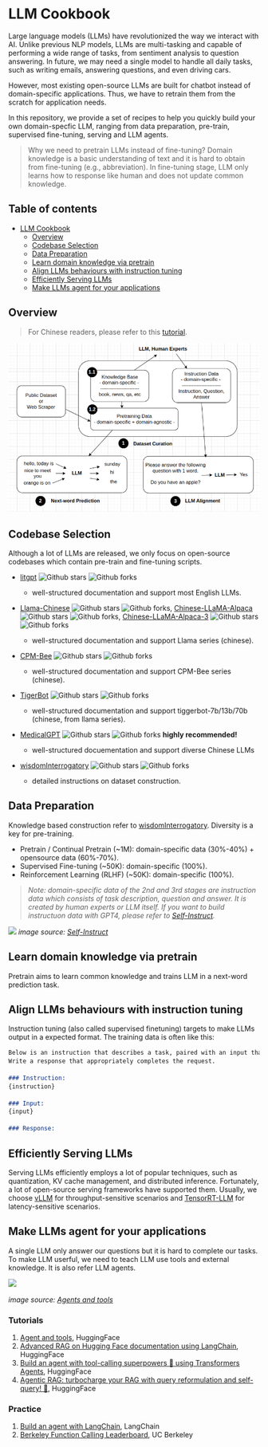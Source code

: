 # LLM Cookbook
Large language models (LLMs) have revolutionized the way we interact with AI. Unlike previous NLP models, LLMs are multi-tasking and capable of performing a wide range of tasks, from sentiment analysis to question answering. In future, we may need a single model to handle all daily tasks, such as writing emails, answering questions, and even driving cars.

However, most existing open-source LLMs are built for chatbot instead of domain-specific applications. Thus, we have to retrain them from the scratch for application needs.

In this repository, we provide a set of recipes to help you quickly build your own domain-specfic LLM, ranging from data preparation, pre-train, supervised fine-tuning, serving and LLM agents.

> Why we need to pretrain LLMs instead of fine-tuning?
> Domain knowledge is a basic understanding of text and it is hard to obtain from fine-tuning (e.g., abbreviation). In fine-tuning stage, LLM only learns how to response like human and does not update common knowledge.

## Table of contents
- [LLM Cookbook](#llm-cookbook)
    - [Overview](#overview)
    - [Codebase Selection](#codebase-selection)
    - [Data Preparation](#data-preparation)
    - [Learn domain knowledge via pretrain](#learn-domain-knowledge-via-pretrain)
    - [Align LLMs behaviours with instruction tuning](#align-llms-behaviours-with-instruction-tuning)
    - [Efficiently Serving LLMs](#efficiently-serving-llms)
    - [Make LLMs agent for your applications](#make-llms-agent-for-your-applications)

## Overview
> For Chinese readers, please refer to this [tutorial](https://cloud.tencent.com/developer/article/2315386).

![alt text](image.png)

## Codebase Selection
Although a lot of LLMs are released, we only focus on open-source codebases which contain pre-train and fine-tuning scripts.
- [litgpt](https://github.com/Lightning-AI/litgpt) ![Github stars](https://img.shields.io/github/stars/Lightning-AI/litgpt.svg) ![Github forks](https://img.shields.io/github/forks/Lightning-AI/litgpt.svg)
    - well-structured documentation and support most English LLMs.
- [Llama-Chinese](https://github.com/LlamaFamily/Llama-Chinese) ![Github stars](https://img.shields.io/github/stars/LlamaFamily/Llama-Chinese.svg) ![Github forks](https://img.shields.io/github/forks/LlamaFamily/Llama-Chinese.svg), [Chinese-LLaMA-Alpaca](https://github.com/ymcui/Chinese-LLaMA-Alpaca) ![Github stars](https://img.shields.io/github/stars/ymcui/Chinese-LLaMA-Alpaca.svg) ![Github forks](https://img.shields.io/github/forks/ymcui/Chinese-LLaMA-Alpaca.svg), [Chinese-LLaMA-Alpaca-3](https://github.com/ymcui/Chinese-LLaMA-Alpaca-3) ![Github stars](https://img.shields.io/github/stars/ymcui/Chinese-LLaMA-Alpaca-3.svg) ![Github forks](https://img.shields.io/github/forks/ymcui/Chinese-LLaMA-Alpaca-3.svg)
    - well-structured documentation and support Llama series (chinese).

- [CPM-Bee](https://github.com/OpenBMB/CPM-Bee) ![Github stars](https://img.shields.io/github/stars/OpenBMB/CPM-Bee.svg) ![Github forks](https://img.shields.io/github/forks/OpenBMB/CPM-Bee.svg)
    - well-structured documentation and support CPM-Bee series (chinese).
- [TigerBot](https://github.com/TigerResearch/TigerBot) ![Github stars](https://img.shields.io/github/stars/TigerResearch/TigerBot.svg) ![Github forks](https://img.shields.io/github/forks/TigerResearch/TigerBot.svg)
    - well-structured documentation and support tiggerbot-7b/13b/70b (chinese, from llama series).
- [MedicalGPT](https://github.com/shibing624/MedicalGPT) ![Github stars](https://img.shields.io/github/stars/shibing624/MedicalGPT.svg) ![Github forks](https://img.shields.io/github/forks/shibing624/MedicalGPT.svg) **highly recommended!**
    - well-structured docuementation and support diverse Chinese LLMs 
- [wisdomInterrogatory](https://github.com/zhihaiLLM/wisdomInterrogatory) ![Github stars](https://img.shields.io/github/stars/zhihaiLLM/wisdomInterrogatory.svg) ![Github forks](https://img.shields.io/github/forks/zhihaiLLM/wisdomInterrogatory.svg)
    - detailed instructions on dataset construction.

## Data Preparation

Knowledge based construction refer to [wisdomInterrogatory](https://github.com/zhihaiLLM/wisdomInterrogatory). Diversity is a key for pre-training.

- Pretrain / Continual Pretrain (~1M): domain-specific data (30%-40%) + opensource data (60%-70%).
- Supervised Fine-tuning (~50K): domain-specific (100%).
- Reinforcement Learning (RLHF) (~50K): domain-specific (100%).

> _Note: domain-specific data of the 2nd and 3rd stages are instruction data which consists of task description, question and answer. It is created by human experts or LLM itself. If you want to build instructuon data with GPT4, please refer to [Self-Instruct](https://github.com/yizhongw/self-instruct)._

![](https://github.com/yizhongw/self-instruct/raw/main/docs/pipeline.JPG)
_image source: [Self-Instruct](https://github.com/yizhongw/self-instruct)_

## Learn domain knowledge via pretrain

Pretrain aims to learn common knowledge and trains LLM in a next-word prediction task.

## Align LLMs behaviours with instruction tuning

Instruction tuning (also called supervised finetuning) targets to make LLMs output in a expected format. The training data is often like this: 
```markdown
Below is an instruction that describes a task, paired with an input that provides further context. 
Write a response that appropriately completes the request.

### Instruction:
{instruction}

### Input:
{input}

### Response: 
```

## Efficiently Serving LLMs 
Serving LLMs efficiently employs a lot of popular techniques, such as quantization, KV cache management, and distributed inference. Fortunately, a lot of open-source serving frameworks have supported them. Usually, we choose [vLLM](https://docs.vllm.ai/en/latest/index.html) for throughput-sensitive scenarios and [TensorRT-LLM](https://github.com/NVIDIA/TensorRT-LLM) for latency-sensitive scenarios.

## Make LLMs agent for your applications
A single LLM only answer our questions but it is hard to complete our tasks. To make LLM userful, we need to teach LLM use tools and external knowledge. It is also refer LLM agents.

![](https://huggingface.co/datasets/huggingface/documentation-images/resolve/main/blog/open-source-llms-as-agents/ReAct.png)

*image source: [Agents and tools](https://huggingface.co/docs/transformers/agents)*

### Tutorials
1. [Agent and tools](https://huggingface.co/docs/transformers/agents), HuggingFace
2. [Advanced RAG on Hugging Face documentation using LangChain](https://huggingface.co/learn/cookbook/advanced_rag), HuggingFace
3. [Build an agent with tool-calling superpowers 🦸 using Transformers Agents](https://huggingface.co/learn/cookbook/agents), HuggingFace
4. [Agentic RAG: turbocharge your RAG with query reformulation and self-query! 🚀](https://huggingface.co/learn/cookbook/agent_rag), HuggingFace

### Practice
1. [Build an agent with LangChain](https://python.langchain.com/v0.1/docs/modules/agents/), LangChain
2. [Berkeley Function Calling Leaderboard](https://github.com/ShishirPatil/gorilla/tree/main/berkeley-function-call-leaderboard), UC Berkeley